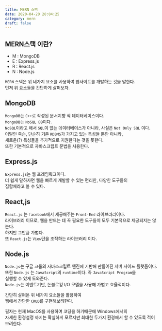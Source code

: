 ```yaml
---
title: MERN 스택
date: 2020-04-20 20:04:25
category: mern
draft: false
---
```


## MERN스택 이란? ##
- M : MongoDB
- E : Express.js   
- R : React.js   
- N : Node.js   

`MERN` 스택은 위 네가지 요소를 사용하여 웹사이트를 개발하는 것을 말한다.   
먼저 위 요소들을 간단하게 살펴보자.


## MongoDB ##
`MongoDB`는 `C++`로 작성된 문서지향 적 데이터베이스이다.   
`MongoDB`는 `NoSQL DB`이다.   
`NoSQL`이라고 해서 `SQL`이 없는 데이터베이스가 아니라, 
사실은 `Not Only SQL` 이다.   
이말인 즉슨, 단순히 기존 `RDBMS`가 가지고 있는 특성들 뿐만 아니라,   
새로운(?) 특성들을 추가적으로 지원한다는 것을 뜻한다.   
또한 기본적으로 자바스크립트 문법을 사용한다.


## Express.js ##
`Express.js`는 웹 프레임워크이다.   
더 쉽게 말하자면 웹을 빠르게 개발할 수 있는 편리한, 다양한 도구들의   
집합체라고 볼 수 있다.


## React,js ##
`React.js` 는 `facebook`에서 제공해주는 `Front-End` 라이브러리이다.   
라이브러리 이므로, 웹을 만드는 데 꼭 필요한 도구들이 모두 기본적으로 제공되지는 않는다.   
하지만 그만큼 가볍다.   
또 `React.js`는 `View`단을 조작하는 라이브러리 이다.

## Node.js ##
`Node.js`는 구글 크롬의 자바스크립트 엔진에 기반해 만들어진 서버 사이드 플랫폼이다.   
또한 `Node.js` 는 `JavaScript`의 `runtime`이다. 즉 `JavaScript Program`을    
실행할 수 있게 도와준다.      
`Node.js`는 이벤트기반, 논블로킹 I/O 모델을 사용해 가볍고 효율적이다.


간단히 살펴본 위 네가지 요소들을 활용하여   
웹에서 간단한 `CRUD`를 구현해보려한다.   

필자는 현재 MacOS를 사용하여 코딩을 하기때문에 Windows에서의   
자세한 환경설정 까지는 확실하게 모르지만 최대한 두가지 환경에서 할 수 있도록 적어보려한다.
